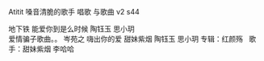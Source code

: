 Atitit 嗓音清脆的歌手 唱歌 与歌曲 v2  s44


地下铁     能爱你到是么时候  陶钰玉
思小玥   
爱情骗子歌曲。。 岑苑之
嗨出你的爱 甜妹紫烟 陶钰玉 思小玥 
专辑：红颜殇
 
歌手：甜妹紫烟
李哈哈

